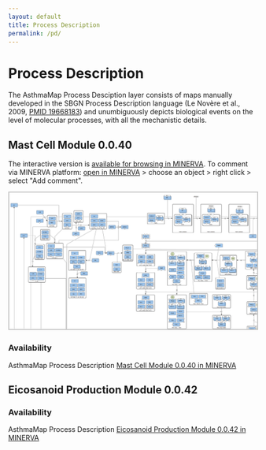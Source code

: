 ```yaml
---
layout: default
title: Process Description
permalink: /pd/
---
```


# Process Description

The AsthmaMap Process Desciption layer consists of maps manually developed in the SBGN Process Description language (Le Novère et al., 2009, [PMID 19668183](https://www.ncbi.nlm.nih.gov/pubmed/?term=19668183)) and unumbiguously depicts biological events on the level of molecular processes, with all the mechanistic details. 

## Mast Cell Module 0.0.40

The interactive version is [available for browsing in MINERVA](http://asthma.uni.lu/minerva/index.xhtml?id=mast_cell&x=11680&y=2300&zoom=6). To comment via MINERVA platform: [open in MINERVA](http://asthma.uni.lu/minerva/index.xhtml?id=mast_cell&x=11680&y=2300&zoom=6) > choose an object > right click > select "Add comment".

<a href="/images/pd/MastCellModule-0.0.40.png"><img src="/images/pd/MastCellModule-0.0.40-cut.png" style="border: #c6c6c6 2px solid;"/></a>

### Availability 

AsthmaMap Process Description [Mast Cell Module 0.0.40 in MINERVA](http://asthma.uni.lu/minerva/index.xhtml?id=mast_cell&x=11680&y=2300&zoom=6)

## Eicosanoid Production Module 0.0.42

### Availability 

AsthmaMap Process Description [Eicosanoid Production Module 0.0.42 in MINERVA](http://asthma.uni.lu/minerva/index.xhtml?id=AA_V42_SBGN&x=2050&y=1050&zoom=4)
